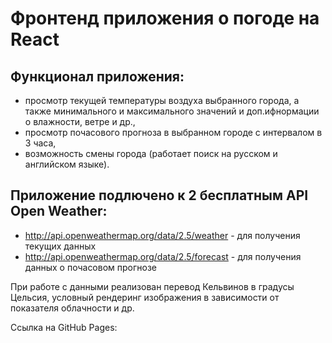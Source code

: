 # Фронтенд приложения о погоде на React

## Функционал приложения: 
- просмотр текущей температуры воздуха выбранного города, а также минимального и максимального значений и доп.ифнормации о влажности, ветре и др.,
- просмотр почасового прогноза в выбранном городе с интервалом в 3 часа,
- возможность смены города (работает поиск на русском и английском языке).

## Приложение подлючено к 2 бесплатным API Open Weather:
- http://api.openweathermap.org/data/2.5/weather - для получения текущих данных
- http://api.openweathermap.org/data/2.5/forecast - для получения данных о почасовом прогнозе

При работе с данными реализован перевод Кельвинов в градусы Цельсия, условный рендеринг изображения в зависимости от показателя облачности и др.

Ссылка на GitHub Pages: 